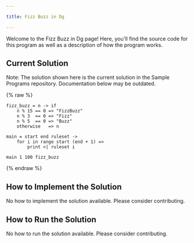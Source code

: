```yaml
---

title: Fizz Buzz in Dg

---
```


Welcome to the Fizz Buzz in Dg page! Here, you'll find the source code for this program as well as a description of how the program works.

## Current Solution

Note: The solution shown here is the current solution in the Sample Programs repository. Documentation below may be outdated.

{% raw %}

```Dg
fizz_buzz = n -> if
    n % 15 == 0 => "FizzBuzz"
    n % 3  == 0 => "Fizz"
    n % 5  == 0 => "Buzz"
    otherwise   => n

main = start end ruleset ->
    for i in range start (end + 1) =>
        print <| ruleset i

main 1 100 fizz_buzz

```

{% endraw %}

## How to Implement the Solution

No how to implement the solution available. Please consider contributing.

## How to Run the Solution

No how to run the solution available. Please consider contributing.